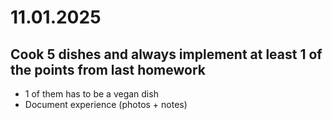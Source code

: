 # 11.01.2025

## Cook 5 dishes and always implement at least 1 of the points from last homework

- 1 of them has to be a vegan dish
- Document experience (photos + notes)
